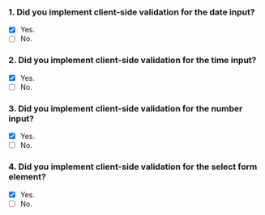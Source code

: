 ### 1. Did you implement client-side validation for the date input?

- [x] Yes.
- [ ] No.

### 2. Did you implement client-side validation for the time input?

- [x] Yes.
- [ ] No.

### 3. Did you implement client-side validation for the number input?

- [x] Yes.
- [ ] No.

### 4. Did you implement client-side validation for the select form element?

- [x] Yes.
- [ ] No.
